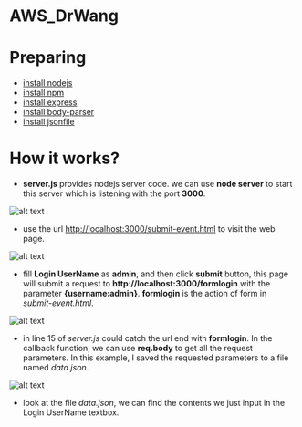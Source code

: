 # AWS_DrWang

Preparing
=====
* [install nodejs](http://www.hostingadvice.com/how-to/install-nodejs-ubuntu-14-04/)
* [install npm](http://blog.npmjs.org/post/85484771375/how-to-install-npm)
* [install express](https://www.npmjs.com/package/express)
* [install body-parser](https://www.npmjs.com/package/body-parser)
* [install jsonfile](https://www.npmjs.com/package/jsonfile)

How it works?
=====
* **server.js** provides nodejs server code. we can use **node server** to start this server which is listening with the port **3000**.

![alt text](https://github.com/jilianggqq/AWS_DrWang/blob/master/pictures/startserver.png "Start Server")

* use the url [http://localhost:3000/submit-event.html](http://localhost:3000/submit-event.html) to visit the web page.

![alt text](https://github.com/jilianggqq/AWS_DrWang/blob/master/pictures/visit.png "Visit web")

* fill **Login UserName** as **admin**, and then click **submit** button, this page will submit a request to **http://localhost:3000/formlogin** with the parameter **{username:admin}**. **formlogin** is the action of form in _submit-event.html_.

![alt text](https://github.com/jilianggqq/AWS_DrWang/blob/master/pictures/submit.png "submit")

* in line 15 of _server.js_ could catch the url end with **formlogin**. In the callback function, we can use **req.body** to get all the request parameters. In this example, I saved the requested parameters to a file named _data.json_.

![alt text](https://github.com/jilianggqq/AWS_DrWang/blob/master/pictures/server.png "SErver")

* look at the file _data.json_, we can find the contents we just input in the Login UserName textbox.
